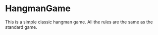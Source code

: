 # HangmanGame

This is a simple classic hangman game. All the rules are the same as the standard game. 
